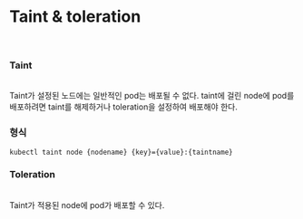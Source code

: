 # Taint & toleration

<br>

### Taint
<br>
Taint가 설정된 노드에는 일반적인 pod는 배포될 수 없다. taint에 걸린 node에 pod를 배포하려면 taint를 해제하거나 toleration을 설정하여 배포해야 한다.

### 형식


```
kubectl taint node {nodename} {key}={value}:{taintname}
```

### Toleration
<br>
Taint가 적용된 node에 pod가 배포할 수 있다.